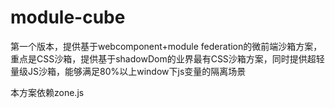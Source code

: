 # module-cube

第一个版本，提供基于webcomponent+module federation的微前端沙箱方案，重点是CSS沙箱，提供基于shadowDom的业界最有CSS沙箱方案，同时提供超轻量级JS沙箱，能够满足80%以上window下js变量的隔离场景

本方案依赖zone.js